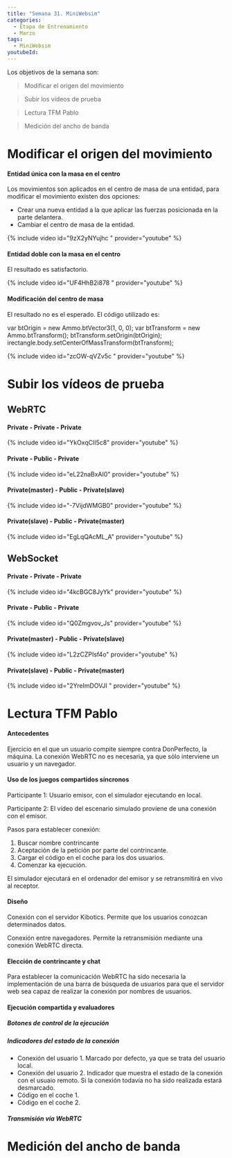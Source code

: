 ```yaml
---
title: "Semana 31. MiniWebsim"
categories:
  - Etapa de Entrenamiento
  - Marzo
tags:
  - MiniWebsim
youtubeId: 
---
```


Los objetivos de la semana son:

> Modificar el origen del movimiento

> Subir los vídeos de prueba

> Lectura TFM Pablo

> Medición del ancho de banda

# Modificar el origen del movimiento 

#### Entidad única con la masa en el centro

Los movimientos son aplicados en el centro de masa de una entidad, para modificar el movimiento existen dos opciones:

* Crear una nueva entidad a la que aplicar las fuerzas posicionada en la parte delantera. 
* Cambiar el centro de masa de la entidad. 

{% include video id="9zX2yNYujhc " provider="youtube" %}

#### Entidad doble con la masa en el centro

El resultado es satisfactorio. 

{% include video id="UF4HhB2i878 " provider="youtube" %}

#### Modificación del centro de masa

El resultado no es el esperado. El código utilizado es:

var btOrigin = new Ammo.btVector3(1, 0, 0);
var btTransform = new Ammo.btTransform();
btTransform.setOrigin(btOrigin);
irectangle.body.setCenterOfMassTransform(btTransform);

{% include video id="zcOW-qVZv5c  " provider="youtube" %}

 
# Subir los vídeos de prueba

## WebRTC

#### Private - Private - Private
{% include video id="YkOxqClI5c8" provider="youtube" %}

#### Private - Public - Private
{% include video id="eL22naBxAI0" provider="youtube" %}

#### Private(master) - Public - Private(slave)
{% include video id="-7VijdWMGB0" provider="youtube" %}

#### Private(slave) - Public - Private(master)
{% include video id="EgLqQAcML_A" provider="youtube" %}

## WebSocket

#### Private - Private - Private
{% include video id="4kcBGC8JyYk" provider="youtube" %}

#### Private - Public - Private
{% include video id="Q0Zmgvov_Js" provider="youtube" %}

#### Private(master) - Public - Private(slave)
{% include video id="L2zCZPIsf4o" provider="youtube" %}

#### Private(slave) - Public - Private(master)
{% include video id="2YreImDOVJI " provider="youtube" %}

# Lectura TFM Pablo

#### Antecedentes

Ejercicio en el que un usuario compite siempre contra DonPerfecto, la máquina. La conexión WebRTC no es necesaria, ya que sólo interviene un usuario y un navegador.

#### Uso de los juegos compartidos síncronos 

Participante 1: Usuario emisor, con el simulador ejecutando en local.

Participante 2: El vídeo del escenario simulado proviene de una conexión con el emisor. 

Pasos para establecer conexión:

1. Buscar nombre contrincante 
2. Aceptación de la petición por parte del contrincante. 
3. Cargar el código en el coche para los dos usuarios.
4. Comenzar ka ejecución.

El simulador ejecutará en el ordenador del emisor y se retransmitirá en vivo al receptor. 

#### Diseño

Conexión con el servidor Kibotics. Permite que los usuarios conozcan determinados datos.

Conexión entre navegadores. Permite la retransmisión mediante una conexión WebRTC directa.

#### Elección de contrincante y chat

Para establecer la comunicación WebRTC ha sido necesaria la implementación de una barra de búsqueda de usuarios para que el servidor web sea capaz de realizar la conexión por nombres de usuarios.

#### Ejecución compartida y evaluadores 

##### Botones de control de la ejecución

##### Indicadores del estado de la conexión

* Conexión del usuario 1. Marcado por defecto, ya que se trata del usuario local.
* Conexión del usuario 2. Indicador que muestra el estado de la conexión con el usuaio remoto. Si la conexión todavía no ha sido realizada estará desmarcado.
* Código en el coche 1.
* Código en el coche 2. 

##### Transmisión vía WebRTC



# Medición del ancho de banda 



